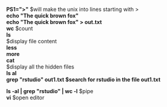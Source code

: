 **PS1=">"**
$will make the unix into lines starting with > <br>
**echo "The quick brown fox"** <br>
**echo "The quick brown fox" > out.txt** <br>
**wc** $count <br>
**ls** <br>
$display file content <br>
**less** <br>
**more** <br>
**cat** <br>
$display all the hidden files <br>
**ls al** <br>
**grep "rstudio" out1.txt $search for rstudio in the file out1.txt** <br>

**ls -al | grep "rstudio" | wc -l** $pipe <br>
**vi** $open editor <br>

